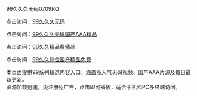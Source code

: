 99久久久无码0709RQ

点击访问：<a href="https://heiliao2dmwwy.pages.dev/">99久久久无码</a>

点击访问：<a href="https://heiliao2dmwwy.pages.dev/">99久久久无码国产AAA精品</a>

点击访问：<a href="https://heiliao2dmwwy.pages.dev/">99久久精品费精品</a>

点击访问：<a href="https://heiliao2dmwwy.pages.dev/">99久久综合国产精品免费</a>

本页面提供99系列精选内容入口，涵盖高人气无码视频、国产AAA片源及每日最新更新。  
资源加载迅速，免注册免广告，点击即可播放，适合手机和PC多终端访问。

<span style="display:none;">[Canonical link](https://github.com/Y20250709/So3 ）</span>
